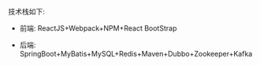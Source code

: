 技术栈如下:

- 前端:   ReactJS+Webpack+NPM+React BootStrap 

- 后端:   SpringBoot+MyBatis+MySQL+Redis+Maven+Dubbo+Zookeeper+Kafka
